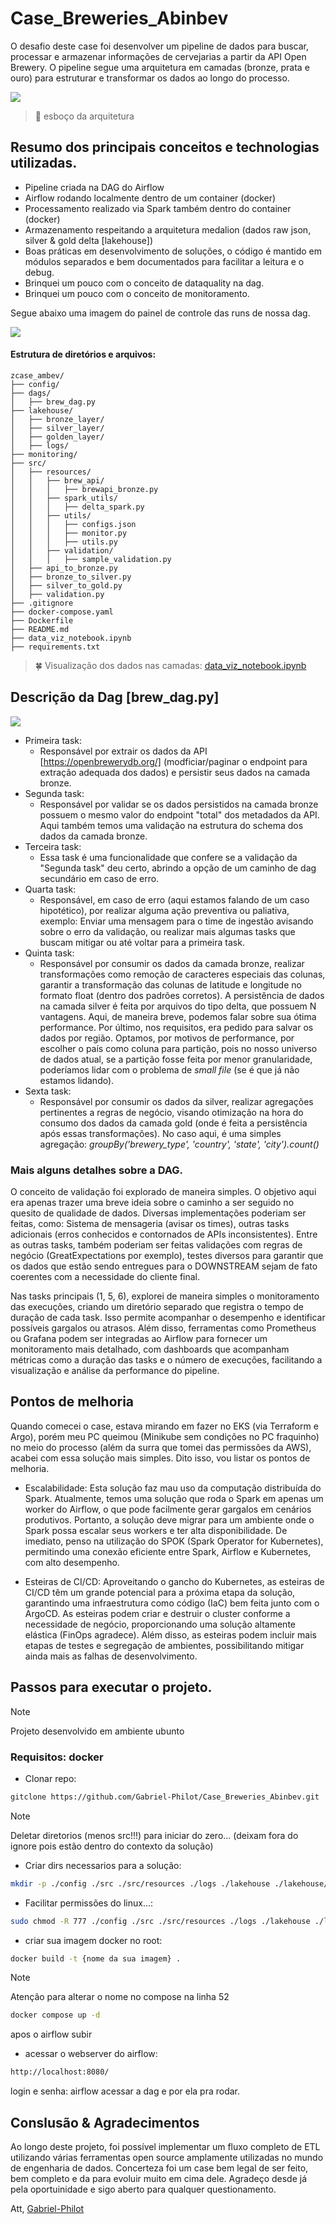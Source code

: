 # Case_Breweries_Abinbev

O desafio deste case foi desenvolver um pipeline de dados para buscar, processar e armazenar informações de cervejarias a partir da API Open Brewery. O pipeline segue uma arquitetura em camadas (bronze, prata e ouro) para estruturar e transformar os dados ao longo do processo.

<img src="/imgs/arquiteture_draw.png" />

> 💾 esboço da arquitetura

## Resumo dos principais conceitos e technologias utilizadas.
* Pipeline criada na DAG do Airflow
* Airflow rodando localmente dentro de um container (docker)
* Processamento realizado via Spark também dentro do container (docker)
* Armazenamento respeitando a arquitetura medalion (dados raw json, silver & gold delta  [lakehouse])
* Boas práticas em desenvolvimento de soluções, o código é mantido em módulos separados e bem documentados para facilitar a leitura e o debug.
* Brinquei um pouco com o conceito de dataquality na dag.
* Brinquei um pouco com o conceito de monitoramento.


Segue abaixo uma imagem do painel de controle das runs de nossa dag.

<img src="/imgs/dag_sample.png" />


#### Estrutura de diretórios e arquivos:
```
zcase_ambev/
├── config/
├── dags/
│   ├── brew_dag.py
├── lakehouse/
│   ├── bronze_layer/
│   ├── silver_layer/
│   ├── golden_layer/
│   ├── logs/
├── monitoring/
├── src/
│   ├── resources/
│   │   ├── brew_api/
│   │   │   ├── brewapi_bronze.py
│   │   ├── spark_utils/
│   │   │   ├── delta_spark.py
│   │   ├── utils/
│   │   │   ├── configs.json
│   │   │   ├── monitor.py
│   │   │   ├── utils.py
│   │   ├── validation/
│   │   │   ├── sample_validation.py
│   ├── api_to_bronze.py
│   ├── bronze_to_silver.py
│   ├── silver_to_gold.py
│   ├── validation.py
├── .gitignore
├── docker-compose.yaml
├── Dockerfile
├── README.md
├── data_viz_notebook.ipynb
├── requirements.txt
```

> 🍀 Visualização dos dados nas camadas: [data_viz_notebook.ipynb](https://github.com/Gabriel-Philot/Case_Breweries_Abinbev/blob/main/data_viz_notebook.ipynb)


## Descrição da Dag [brew_dag.py]

<img src="/imgs/dag_brew.png" />

* Primeira task:
    * Responsável por extrair os dados da API [https://openbrewerydb.org/] (modficiar/paginar o endpoint para extração adequada dos dados) e persistir seus dados na camada bronze.
* Segunda task:
    * Responsável por validar se os dados persistidos na camada bronze possuem o mesmo valor do endpoint "total" dos metadados da API. Aqui também temos uma validação na estrutura do schema dos dados da camada bronze.
* Terceira task:
    * Essa task é uma funcionalidade que confere se a validação da "Segunda task" deu certo, abrindo a opção de um caminho de dag secundário em caso de erro.
* Quarta task:
    * Responsável, em caso de erro (aqui estamos falando de um caso hipotético), por realizar alguma ação preventiva ou paliativa, exemplo: Enviar uma mensagem para o time de ingestão avisando sobre o erro da validação, ou realizar mais algumas tasks que buscam mitigar ou até voltar para a primeira task.
* Quinta task:
    * Responsável por consumir os dados da camada bronze, realizar transformações como remoção de caracteres especiais das colunas, garantir a transformação das colunas de latitude e longitude no formato float (dentro dos padrões corretos). A persistência de dados na camada silver é feita por arquivos do tipo delta, que possuem N vantagens. Aqui, de maneira breve, podemos falar sobre sua ótima performance. Por último, nos requisitos, era pedido para salvar os dados por região. Optamos, por motivos de performance, por escolher o país como coluna para partição, pois no nosso universo de dados atual, se a partição fosse feita por menor granularidade, poderíamos lidar com o problema de *small file* (se é que já não estamos lidando).
* Sexta task:
    * Responsável por consumir os dados da silver, realizar agregações pertinentes a regras de negócio, visando otimização na hora do consumo dos dados da camada gold (onde é feita a persistência após essas transformações). No caso aqui, é uma simples agregação:
    *groupBy('brewery_type', 'country', 'state', 'city').count()*
    
### Mais alguns detalhes sobre a DAG.

O conceito de validação foi explorado de maneira simples. O objetivo aqui era apenas trazer uma breve ideia sobre o caminho a ser seguido no quesito de qualidade de dados. Diversas implementações poderiam ser feitas, como: Sistema de mensageria (avisar os times), outras tasks adicionais (erros conhecidos e contornados de APIs inconsistentes). Entre as outras tasks, também poderiam ser feitas validações com regras de negócio (GreatExpectations por exemplo), testes diversos para garantir que os dados que estão sendo entregues para o DOWNSTREAM sejam de fato coerentes com a necessidade do cliente final.

Nas tasks principais (1, 5, 6), explorei de maneira simples o monitoramento das execuções, criando um diretório separado que registra o tempo de duração de cada task. Isso permite acompanhar o desempenho e identificar possíveis gargalos ou atrasos. Além disso, ferramentas como Prometheus ou Grafana podem ser integradas ao Airflow para fornecer um monitoramento mais detalhado, com dashboards que acompanham métricas como a duração das tasks e o número de execuções, facilitando a visualização e análise da performance do pipeline.


## Pontos de melhoria

Quando comecei o case, estava mirando em fazer no EKS (via Terraform e Argo), porém meu PC queimou (Minikube sem condições no PC fraquinho) no meio do processo (além da surra que tomei das permissões da AWS), acabei com essa solução mais simples. Dito isso, vou listar os pontos de melhoria.

* Escalabilidade: Esta solução faz mau uso da computação distribuída do Spark. Atualmente, temos uma solução que roda o Spark em apenas um worker do Airflow, o que pode facilmente gerar gargalos em cenários produtivos. Portanto, a solução deve migrar para um ambiente onde o Spark possa escalar seus workers e ter alta disponibilidade. De imediato, penso na utilização do SPOK (Spark Operator for Kubernetes), permitindo uma conexão eficiente entre Spark, Airflow e Kubernetes, com alto desempenho.


* Esteiras de CI/CD: Aproveitando o gancho do Kubernetes, as esteiras de CI/CD têm um grande potencial para a próxima etapa da solução, garantindo uma infraestrutura como código (IaC) bem feita junto com o ArgoCD. As esteiras podem criar e destruir o cluster conforme a necessidade de negócio, proporcionando uma solução altamente elástica (FinOps agradece). Além disso, as esteiras podem incluir mais etapas de testes e segregação de ambientes, possibilitando mitigar ainda mais as falhas de desenvolvimento.


## Passos para executar o projeto.
>[!Note]
> Projeto desenvolvido em ambiente ubunto


### Requisitos: docker


* Clonar repo:
```sh
gitclone https://github.com/Gabriel-Philot/Case_Breweries_Abinbev.git
```
>[!Note]
> Deletar diretorios (menos src!!!) para iniciar do zero... (deixam fora do ignore pois estão dentro do contexto da solução)

* Criar dirs necessarios para a solução:
```sh
mkdir -p ./config ./src ./src/resources ./logs ./lakehouse ./lakehouse/bronze_layer ./lakehouse/silver_layer ./lakehouse/golden_layer ./monitoring
```
* Facilitar permissões do linux...:
```sh
sudo chmod -R 777 ./config ./src ./src/resources ./logs ./lakehouse ./lakehouse/bronze_layer ./lakehouse/silver_layer ./lakehouse/golden_layer ./monitoring
```

* criar sua imagem docker no root:
```sh
docker build -t {nome da sua imagem} .
```

> [!Note]
> Atenção para alterar o nome no compose na linha 52

```sh
docker compose up -d
```
apos o airflow subir


* acessar o webserver do airflow:
```sh
http://localhost:8080/
```
login e senha: airflow
acessar a dag e por ela pra rodar.

## Conslusão & Agradecimentos
Ao longo deste projeto, foi possível implementar um fluxo completo de ETL utilizando várias ferramentas open source amplamente utilizadas no mundo de engenharia de dados.
Concerteza foi um case bem legal de ser feito, bem completo e da para evoluir muito em cima dele.
Agradeço desde já pela oportuinidade e sigo aberto para qualquer questionamento.

Att, [Gabriel-Philot](https://www.linkedin.com/in/gabriel-philot/)